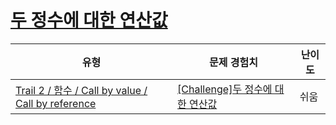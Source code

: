 # [두 정수에 대한 연산값](https://www.codetree.ai/trails/complete/curated-cards/challenge-operational-values-for-two-integers)

|유형|문제 경험치|난이도|
|---|---|---|
|[Trail 2 / 함수 / Call by value / Call by reference](https://www.codetree.ai/trail-info/novice-mid/)|[[Challenge]두 정수에 대한 연산값](https://www.codetree.ai/trails/complete/curated-cards/challenge-operational-values-for-two-integers/)|쉬움|

